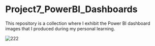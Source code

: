# Project7_PowerBI_Dashboards

This repository is a collection where I exhibit the Power BI dashboard images that I produced during my personal learning.


![222](https://user-images.githubusercontent.com/44724944/231844673-e24517b8-e1ca-4805-8fb7-8744ce0a9338.png)


